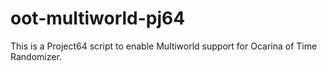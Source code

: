 # oot-multiworld-pj64
This is a Project64 script to enable Multiworld support for Ocarina of Time Randomizer.
